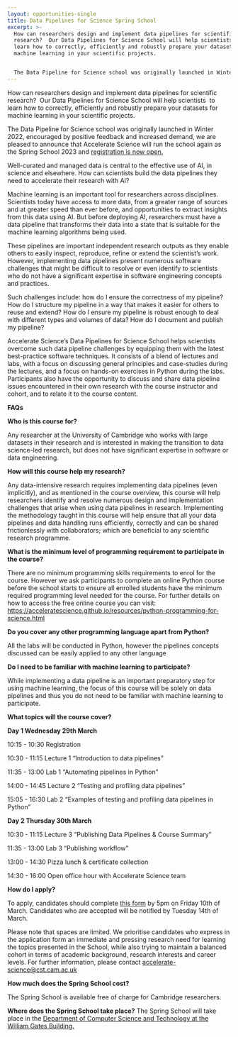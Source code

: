 ```yaml
---
layout: opportunities-single
title: Data Pipelines for Science Spring School
excerpt: >-
  How can researchers design and implement data pipelines for scientific
  research?  Our Data Pipelines for Science School will help scientists  to
  learn how to correctly, efficiently and robustly prepare your datasets for
  machine learning in your scientific projects.


  The Data Pipeline for Science school was originally launched in Winter 2022, encouraged by positive feedback and increased demand, we are pleased to announce that Accelerate Science will run the school again as the Spring School 2023.
---
```

How can researchers design and implement data pipelines for scientific research?  Our Data Pipelines for Science School will help scientists  to learn how to correctly, efficiently and robustly prepare your datasets for machine learning in your scientific projects.

The Data Pipeline for Science school was originally launched in Winter 2022, encouraged by positive feedback and increased demand, we are pleased to announce that Accelerate Science will run the school again as the Spring School 2023 and [registration is now open.](https://forms.office.com/Pages/ResponsePage.aspx?id=RQSlSfq9eUut41R7TzmG6XbKfUN2UuhNns60AeJbitJUQlNZQjVRTzcwRERJMFU4WVVONDhTU0hETy4u)

Well-curated and managed data is central to the effective use of AI, in science and elsewhere. How can scientists build the data pipelines they need to accelerate their research with AI?

Machine learning is an important  tool for researchers across disciplines. Scientists today have access to more data, from a greater range of sources and at greater speed than ever before, and opportunities to extract insights from this data using AI. But before deploying AI, researchers must have a data pipeline that transforms their data into a state that is suitable for the machine learning algorithms being used. 

These pipelines are important independent research outputs as they enable others to easily inspect, reproduce, refine or extend the scientist’s work. However, implementing data pipelines present numerous software challenges that might be difficult to resolve or even identify to scientists who do not have a significant expertise in software engineering concepts and practices. 

Such challenges include: how do I ensure the correctness of my pipeline? How do I structure my pipeline in a way that makes it easier for others to reuse and extend? How do I ensure my pipeline is robust enough to deal with different types and volumes of data? How do I document and publish my pipeline?

Accelerate Science’s Data Pipelines for Science School helps scientists overcome such data pipeline challenges by equipping them with the latest best-practice software techniques. It consists of a blend of lectures and labs, with a focus on discussing general principles and case-studies during the lectures, and a focus on hands-on exercises in Python during the labs. Participants also have the opportunity to discuss and share data pipeline issues encountered in their own research with the course instructor and cohort, and to relate it to the course content.

**FAQs**

**Who is this course for?**

Any researcher at the University of Cambridge who works with large datasets in their research and is interested in making the transition to data science-led research, but does not have significant expertise in software or data engineering.

**How will this course help my research?**

Any data-intensive research requires implementing data pipelines (even implicitly), and as mentioned in the course overview, this course will help researchers identify and resolve numerous design and implementation challenges that arise when using data pipelines in research. Implementing the methodology taught in this course will help ensure that all your data pipelines and data handling runs efficiently, correctly and can be shared frictionlessly with collaborators; which are beneficial to any scientific research programme.

**What is the minimum level of programming requirement to participate in the course?**

There are no minimum programming skills requirements to enrol for the course. However we ask participants to complete an online Python course before the school starts to ensure all enrolled students have the minimum required programming level needed for the course.
For further details on  how to access the free online course you can visit: <https://acceleratescience.github.io/resources/python-programming-for-science.html>

**Do you cover any other programming language apart from Python?**

All the labs will be conducted in Python, however the pipelines concepts discussed can be easily applied to any other language

**Do I need to be familiar with machine learning to participate?**

While implementing a data pipeline is an important preparatory step for using machine learning, the focus of this course will be solely on data pipelines and thus you do not need to be familiar with machine learning to participate.

**What topics will the course cover?**

**Day 1 Wednesday 29th March** 

10:15 - 10:30 Registration

10:30 - 11:15   Lecture 1 “Introduction to data pipelines”

11:35 - 13:00   Lab 1 “Automating pipelines in Python”

14:00 - 14:45   Lecture 2  “Testing and profiling data pipelines”

15:05 - 16:30   Lab 2 “Examples of testing and profiling data pipelines in Python”

**Day 2 Thursday 30th March**

10:30 - 11:15  Lecture 3  “Publishing Data Pipelines & Course Summary”

11:35 - 13:00  Lab 3 “Publishing workflow”

13:00 - 14:30  Pizza lunch & certificate collection

14:30 - 16:00  Open office hour with Accelerate Science team

**How do I apply?**

To apply, candidates should complete [this form](https://forms.office.com/Pages/ResponsePage.aspx?id=RQSlSfq9eUut41R7TzmG6XbKfUN2UuhNns60AeJbitJUQlNZQjVRTzcwRERJMFU4WVVONDhTU0hETy4u) by 5pm on Friday 10th of March. Candidates who are accepted will be notified by Tuesday 14th of March.

Please note that spaces are limited. We prioritise candidates who express in the application form an immediate and pressing research need for learning the topics presented in the School, while also trying to maintain a balanced cohort in terms of academic background, research interests and career levels. For further information, please contact accelerate-science@cst.cam.ac.uk

**How much does the Spring School cost?**

The Spring School is available free of charge for Cambridge researchers. 

**Where does the Spring School take place?**
The Spring School will take place in the [Department of Computer Science and Technology at the William Gates Building. ](https://map.cam.ac.uk/Computer+Laboratory)